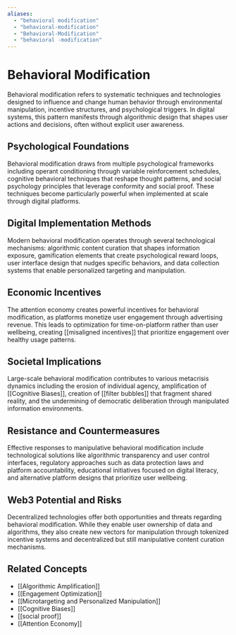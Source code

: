 ```yaml
---
aliases:
  - "behavioral modification"
  - "behavioral-modification"
  - "Behavioral-Modification"
  - "behavioral -modification"
---
```


# Behavioral Modification

Behavioral modification refers to systematic techniques and technologies designed to influence and change human behavior through environmental manipulation, incentive structures, and psychological triggers. In digital systems, this pattern manifests through algorithmic design that shapes user actions and decisions, often without explicit user awareness.

## Psychological Foundations

Behavioral modification draws from multiple psychological frameworks including operant conditioning through variable reinforcement schedules, cognitive behavioral techniques that reshape thought patterns, and social psychology principles that leverage conformity and social proof. These techniques become particularly powerful when implemented at scale through digital platforms.

## Digital Implementation Methods

Modern behavioral modification operates through several technological mechanisms: algorithmic content curation that shapes information exposure, gamification elements that create psychological reward loops, user interface design that nudges specific behaviors, and data collection systems that enable personalized targeting and manipulation.

## Economic Incentives

The attention economy creates powerful incentives for behavioral modification, as platforms monetize user engagement through advertising revenue. This leads to optimization for time-on-platform rather than user wellbeing, creating [[misaligned incentives]] that prioritize engagement over healthy usage patterns.

## Societal Implications

Large-scale behavioral modification contributes to various metacrisis dynamics including the erosion of individual agency, amplification of [[Cognitive Biases]], creation of [[filter bubbles]] that fragment shared reality, and the undermining of democratic deliberation through manipulated information environments.

## Resistance and Countermeasures

Effective responses to manipulative behavioral modification include technological solutions like algorithmic transparency and user control interfaces, regulatory approaches such as data protection laws and platform accountability, educational initiatives focused on digital literacy, and alternative platform designs that prioritize user wellbeing.

## Web3 Potential and Risks

Decentralized technologies offer both opportunities and threats regarding behavioral modification. While they enable user ownership of data and algorithms, they also create new vectors for manipulation through tokenized incentive systems and decentralized but still manipulative content curation mechanisms.

## Related Concepts

- [[Algorithmic Amplification]]
- [[Engagement Optimization]]
- [[Microtargeting and Personalized Manipulation]]
- [[Cognitive Biases]]
- [[social proof]]
- [[Attention Economy]]